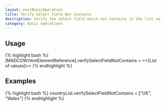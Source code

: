 ```yaml
---
layout: postBasicOperation
title: Verify Select Field Not Contains
description: Verify the select field which not contains in the list values.
category: basic operations
---
```


## Usage

{% highlight bash %}
[MADCOW:htmlElementReference].verifySelectFieldNotContains = <<[List of values]>>
{% endhighlight %}

## Examples

{% highlight bash %}
countryList.verifySelectFieldNotContains = ["UK", "Wales"]
{% endhighlight %}


